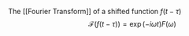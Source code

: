The [[Fourier Transform]] of a shifted function $f(t - \tau)$
$$
\mathcal{F}(f(t-\tau)) = \exp(-i \omega t) F(\omega)
$$
			
